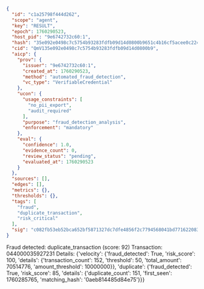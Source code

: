 ```json
{
  "id": "c1a25798f444d262",
  "scope": "agent",
  "key": "RESULT",
  "epoch": 1760290523,
  "host_pid": "9e6742732c60:1",
  "hash": "35e092e0498c7c5754b93283fdfb09d14d0800b9651c4b16cf5acee0c2246537",
  "cid": "QmV135e092e0498c7c5754b93283fdfb09d14d0800b9",
  "aicp": {
    "prov": {
      "issuer": "9e6742732c60:1",
      "created_at": 1760290523,
      "method": "automated_fraud_detection",
      "vc_type": "VerifiableCredential"
    },
    "ucon": {
      "usage_constraints": [
        "no_pii_export",
        "audit_required"
      ],
      "purpose": "fraud_detection_analysis",
      "enforcement": "mandatory"
    },
    "eval": {
      "confidence": 1.0,
      "evidence_count": 0,
      "review_status": "pending",
      "evaluated_at": 1760290523
    }
  },
  "sources": [],
  "edges": [],
  "metrics": {},
  "thresholds": {},
  "tags": [
    "fraud",
    "duplicate_transaction",
    "risk_critical"
  ],
  "sig": "c082fb53eb52bca652bf5871327dc7dfe4856f2c7794568041bd77162208367f"
}
```

Fraud detected: duplicate_transaction (score: 92)
Transaction: 044000035927231
Details: {'velocity': {'fraud_detected': True, 'risk_score': 100, 'details': {'transaction_count': 152, 'threshold': 50, 'total_amount': 70514776, 'amount_threshold': 10000000}}, 'duplicate': {'fraud_detected': True, 'risk_score': 85, 'details': {'duplicate_count': 151, 'first_seen': 1760285765, 'matching_hash': '0aeb814485d84e75'}}}